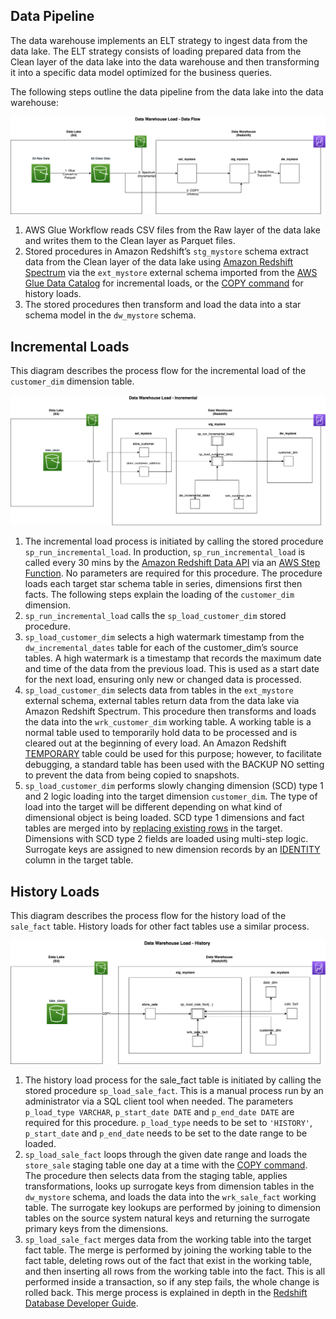 ## Data Pipeline

The data warehouse implements an ELT strategy to ingest data from the data lake. 
The ELT strategy consists of loading prepared data from the Clean layer of the data lake into the data warehouse and then transforming it into a specific data model optimized for the business queries.

The following steps outline the data pipeline from the data lake into the data warehouse:

![High Level Data Flow](../../resources/dwh_data_pipeline.png)

1. AWS Glue Workflow reads CSV files from the Raw layer of the data lake and writes them to the Clean layer as Parquet files.
2. Stored procedures in Amazon Redshift’s `stg_mystore` schema extract data from the Clean layer of the data lake using 
[Amazon Redshift Spectrum](https://docs.aws.amazon.com/redshift/latest/dg/c-using-spectrum.html) via the `ext_mystore` external schema imported from the [AWS Glue Data Catalog](https://docs.aws.amazon.com/redshift/latest/dg/c-spectrum-external-schemas.html) 
for incremental loads, or the [COPY command](https://docs.aws.amazon.com/redshift/latest/dg/t_Loading_tables_with_the_COPY_command.html) for history loads.
3. The stored procedures then transform and load the data into a star schema model in the `dw_mystore` schema.



## Incremental Loads

This diagram describes the process flow for the incremental load of the `customer_dim` dimension table.

![Incremental Load](../../resources/dwh_incremental_load.png)

1. The incremental load process is initiated by calling the stored procedure `sp_run_incremental_load`. In production, `sp_run_incremental_load` is called every 30 mins by the 
[Amazon Redshift Data API](https://docs.aws.amazon.com/redshift/latest/mgmt/data-api.html) via an 
[AWS Step Function](https://docs.aws.amazon.com/step-functions/latest/dg/welcome.html). No parameters are required for this 
procedure. The procedure loads each target star schema table in series, dimensions first then facts. The following steps 
explain the loading of the `customer_dim` dimension.
2. `sp_run_incremental_load` calls the `sp_load_customer_dim` stored procedure.
3. `sp_load_customer_dim` selects a high watermark timestamp from the `dw_incremental_dates` table for each of the 
customer_dim’s source tables. A high watermark is a timestamp that records the maximum date and time of the data from 
the previous load. This is used as a start date for the next load, ensuring only new or changed data is processed.
4. `sp_load_customer_dim` selects data from tables in the `ext_mystore` external schema, external tables return 
data from the data lake via Amazon Redshift Spectrum. This procedure then transforms and loads the data into the `wrk_customer_dim` 
working table. A working table is a normal table used to temporarily hold data to be processed and is cleared out at 
the beginning of every load. An Amazon Redshift [TEMPORARY](https://docs.aws.amazon.com/redshift/latest/dg/r_CREATE_TABLE_NEW.html) 
table could be used for this purpose; however, to facilitate debugging, a standard table has been used with the BACKUP NO 
setting to prevent the data from being copied to snapshots.
5. `sp_load_customer_dim` performs slowly changing dimension (SCD) type 1 and 2 logic loading into the target dimension 
`customer_dim`. The type of load into the target will be different depending on what kind of dimensional object is being 
loaded. SCD type 1 dimensions and fact tables are merged into by 
[replacing existing rows](https://docs.aws.amazon.com/redshift/latest/dg/t_updating-inserting-using-staging-tables-.html#merge-method-replace-existing-rows) 
in the target. Dimensions with SCD type 2 fields are loaded using multi-step logic. Surrogate keys are assigned to new 
dimension records by an [IDENTITY](https://docs.aws.amazon.com/redshift/latest/dg/r_CREATE_TABLE_NEW.html) column in the 
target table.


## History Loads

This diagram describes the process flow for the history load of the `sale_fact` table. History loads for other fact tables 
use a similar process.

![History Load](../../resources/dwh_history_load.png)

1. The history load process for the sale_fact table is initiated by calling the stored procedure `sp_load_sale_fact`. This is a manual process run by an administrator via a SQL client tool when needed. The parameters `p_load_type VARCHAR`, `p_start_date DATE` and `p_end_date DATE` are required for this procedure. `p_load_type` needs to be set to `'HISTORY'`, `p_start_date` and `p_end_date` needs to be set to the date range to be loaded.
2. `sp_load_sale_fact` loops through the given date range and loads the `store_sale` staging table one day at a time with the [COPY command](https://docs.aws.amazon.com/redshift/latest/dg/t_Loading_tables_with_the_COPY_command.html). The procedure then selects data from the staging table, applies transformations, looks up surrogate keys from dimension tables in the `dw_mystore` schema, and loads the data into the `wrk_sale_fact` working table. The surrogate key lookups are performed by joining to dimension tables on the source system natural keys and returning the surrogate primary keys from the dimensions.
3. `sp_load_sale_fact` merges data from the working table into the target fact table. The merge is performed by joining 
the working table to the fact table, deleting rows out of the fact that exist in the working table, and then inserting 
all rows from the working table into the fact. This is all performed inside a transaction, so if any step fails, the 
whole change is rolled back. This merge process is explained in depth in the 
[Redshift Database Developer Guide](https://docs.aws.amazon.com/redshift/latest/dg/t_updating-inserting-using-staging-tables-.html#merge-method-replace-existing-rows).
